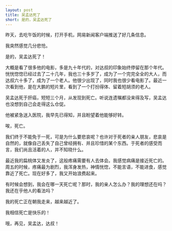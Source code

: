 ```yaml
---
layout: post
title: 吴孟达死了
short: 是的，吴孟达死了
---
```


昨天，去吃午饭的时候，打开手机，网易新闻客户端推送了好几条信息。

我突然感觉几分悲怆。

是的，吴孟达死了！

大概是看了很多他的电影，多是九十年代的，对达叔的印象始终停留在那个年代。恍恍惚惚已经过去了二十几年，我也三十多岁了，成为了一个完完全全的大人，而达叔六十多了，成为了一个老人。他很少出现了，同时我也很少看电影了。最近一次看到他，是在大鹏的短片里，看到了一个打扮得体、留着短胡须的老人。

吴孟达死于肝癌，短短三个月，从发现到死亡。听说连遗嘱都没来得及写，吴孟达也没想到自己会走得这么仓促。

他被紧急送入医院，我早先已得知，并且盼望着他能够好转。

唉，死亡。

我们终于不能免于一死，可是为什么要悲哀呢？也许对于死者的亲人朋友，悲哀是自然的，就像自己丢失了自己曾经拥有、并且珍惜的某个东西。于死者的感受而言，我们尚且活着的人，并不知晓什么。

最近我的扁桃体又发炎了，这般疼痛需要有人去体会。我感觉病痛是接近死亡的。周五的时候，疼痛最为剧烈，我浑身发热，神情恍惚，不能言语，不能进食，感觉靠近了死亡。现在好多了，我又开始浪费起来。

有时候会想到，我会在哪一天死亡呢？那时，我的亲人怎么办？我的理想还在吗？我还在乎他人的看法吗？

我的死亡正在朝我走来，越来越近了。

我相信死亡是快乐的！

哦，再见，吴孟达，达叔！
